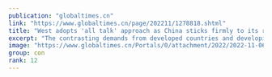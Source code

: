 ```yaml
---
publication: "globaltimes.cn"
link: "https://www.globaltimes.cn/page/202211/1278818.shtml"
title: "West adopts 'all talk' approach as China sticks firmly to its role as a real force for climate action"
excerpt: "The contrasting demands from developed countries and developing ones and the lack of concerted global efforts to curb climate change should be attributed to the malfunctioning of the West-led global o"
image: "https://www.globaltimes.cn/Portals/0/attachment/2022/2022-11-06/0b6d47ed-5d2e-4c9d-aca3-efc0df2793d0.jpeg"
group: con
rank: 12
---
```

